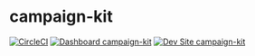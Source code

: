 # campaign-kit

[![CircleCI](https://circleci.com/gh/aangelinsf/campaign-kit.svg?style=shield)](https://circleci.com/gh/aangelinsf/campaign-kit)
[![Dashboard campaign-kit](https://img.shields.io/badge/dashboard-campaign_kit-yellow.svg)](https://dashboard.pantheon.io/sites/fe2587fa-99ac-4a9c-834d-c041e740dca5#dev/code)
[![Dev Site campaign-kit](https://img.shields.io/badge/site-campaign_kit-blue.svg)](http://dev-campaign-kit.pantheonsite.io/)